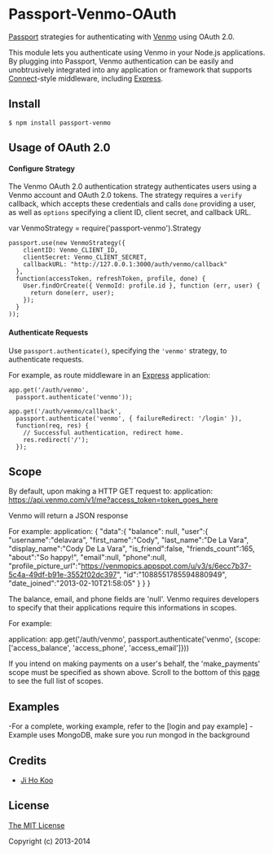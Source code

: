 # Passport-Venmo-OAuth

[Passport](http://passportjs.org/) strategies for authenticating with [Venmo](http://www.venmo.com/)
using OAuth 2.0.

This module lets you authenticate using Venmo in your Node.js applications.
By plugging into Passport, Venmo authentication can be easily and
unobtrusively integrated into any application or framework that supports
[Connect](http://www.senchalabs.org/connect/)-style middleware, including
[Express](http://expressjs.com/).

## Install

    $ npm install passport-venmo


## Usage of OAuth 2.0

#### Configure Strategy

The Venmo OAuth 2.0 authentication strategy authenticates users using a Venmo
account and OAuth 2.0 tokens.  The strategy requires a `verify` callback, which
accepts these credentials and calls `done` providing a user, as well as
`options` specifying a client ID, client secret, and callback URL.

  var VenmoStrategy = require('passport-venmo').Strategy



    passport.use(new VenmoStrategy({
        clientID: Venmo_CLIENT_ID,
        clientSecret: Venmo_CLIENT_SECRET,
        callbackURL: "http://127.0.0.1:3000/auth/venmo/callback"
      },
      function(accessToken, refreshToken, profile, done) {
        User.findOrCreate({ VenmoId: profile.id }, function (err, user) {
          return done(err, user);
        });
      }
    ));

#### Authenticate Requests

Use `passport.authenticate()`, specifying the `'venmo'` strategy, to
authenticate requests.

For example, as route middleware in an [Express](http://expressjs.com/)
application:

    app.get('/auth/venmo',
      passport.authenticate('venmo'));

    app.get('/auth/venmo/callback',
      passport.authenticate('venmo', { failureRedirect: '/login' }),
      function(req, res) {
        // Successful authentication, redirect home.
        res.redirect('/');
      });

## Scope

By default, upon making a HTTP GET request to:
application:
    https://api.venmo.com/v1/me?access_token=token_goes_here

Venmo will return a JSON response

For example:
application:
    {
      "data":{
        "balance": null,
        "user":{
           "username":"delavara",
           "first_name":"Cody",
           "last_name":"De La Vara",
           "display_name":"Cody De La Vara",
           "is_friend":false,
           "friends_count":165,
           "about":"So happy!",
           "email":null,
           "phone":null,
           "profile_picture_url":"https://venmopics.appspot.com/u/v3/s/6ecc7b37-5c4a-49df-b91e-3552f02dc397",
           "id":"1088551785594880949",
           "date_joined":"2013-02-10T21:58:05"
        }
      }
    }

The balance, email, and phone fields are 'null'. Venmo requires developers to specify that their applications require this informations in scopes.

For example:

application:
    app.get('/auth/venmo', passport.authenticate('venmo', {scope: ['access_balance', 'access_phone', 'access_email']}))

If you intend on making payments on a user's behalf, the 'make_payments' scope must be specified as shown above. Scroll to the bottom of this [page](https://developer.venmo.com/docs/authentication) to see the full list of scopes.

## Examples

-For a complete, working example, refer to the [login and pay example]
-Example uses MongoDB, make sure you run mongod in the background


## Credits

  - [Ji Ho Koo](http://github.com/jihokoo)

## License

[The MIT License](http://opensource.org/licenses/MIT)

Copyright (c) 2013-2014
